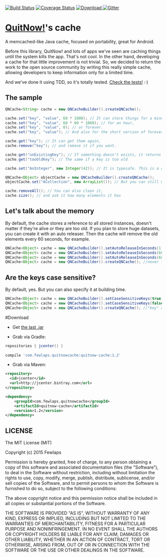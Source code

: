 [![Build Status](https://travis-ci.org/Fewlaps/quitnow-cache.svg?branch=master)](https://travis-ci.org/Fewlaps/quitnow-cache)
[![Coverage Status](https://coveralls.io/repos/Fewlaps/quitnow-cache/badge.svg?branch=master&service=github)](https://coveralls.io/github/Fewlaps/quitnow-cache?branch=master)
[![Download](https://api.bintray.com/packages/fewlaps/maven/quitnow-cache/images/download.svg) ](https://bintray.com/fewlaps/maven/quitnow-cache/_latestVersion)
[![Gitter](https://badges.gitter.im/Join%20Chat.svg)](https://gitter.im/Fewlaps/quitnow-cache?utm_source=badge&utm_medium=badge&utm_campaign=pr-badge)

# [QuitNow!](http://quitnowapp.com)'s cache
A memcached-like Java cache, focused on portability, great for Android.

Before this library, QuitNow! and lots of apps we've seen are caching things until the system kills the app. That's not cool. In the other hand, developing a cache for that little improvement is not trivial. So, we decided to return the work to the open source community by writing this really simple cache, allowing developers to keep information only for a limited time.

And we've done it using TDD, so it's totally tested. [Check the tests!](https://github.com/Fewlaps/quitnow-cache/tree/master/src/test/java/com/fewlaps/quitnowcache) :·)

The sample
----------

```java
QNCache<String> cache = new QNCacheBuilder().createQNCache();

cache.set("key", "value", 60 * 1000); // It can store things for a minute,
cache.set("key", "value", 60 * 60 * 1000); // for an hour,
cache.set("key", "value", 0); // or forever.
cache.set("key", "value"); // And also for the short version of forever.

cache.get("key"); // It can get them again,
cache.remove("key"); // and remove it if you want.

cache.get("unExistingKey"); // If something doesn't exists, it returns null
cache.get("tooOldKey"); // The same if a key is too old

cache.set("AnInteger", new Integer(42)); // It is typesafe. This is a compile error

QNCache<Object> objectCache = new QNCacheBuilder().createQNCache();
objectCache.set("ACollection", new ArrayList()); // But you can still use it a multipurpose one

cache.removeAll(); // You can also clean it,
cache.size(); // and ask it how many elements it has
```

Let's talk about the memory
---------------------------
By default, the cache stores a reference to all stored instances, doesn't matter if they're alive or they are too old. If you plan to store huge datasets, you can create it with an auto releaser. Then the cache will remove the old elements every 60 seconds, for example.

```java
QNCache<Object> cache = new QNCacheBuilder().setAutoReleaseInSeconds(1).createQNCache(); //frees the memory every second
QNCache<Object> cache = new QNCacheBuilder().setAutoReleaseInSeconds(60).createQNCache(); //frees the memory every minute
QNCache<Object> cache = new QNCacheBuilder().setAutoReleaseInSeconds(60*60).createQNCache(); //frees the memory every hour
QNCache<Object> cache = new QNCacheBuilder().createQNCache(); //never frees the memory
```

Are the keys case sensitive?
---------------------------
By default, yes. But you can also specify it at building time.

```java
QNCache<Object> cache = new QNCacheBuilder().setCaseSensitiveKeys(true).createQNCache(); //"key" and "KEY" will be different items
QNCache<Object> cache = new QNCacheBuilder().setCaseSensitiveKeys(false).createQNCache(); //"key" and "KEY" will be the same
QNCache<Object> cache = new QNCacheBuilder().createQNCache(); //"key" and "KEY" will be different items
```

#Download

* Get <a href="https://github.com/Fewlaps/quitnow-cache/releases/download/v1.2/quitnow-cache-1.2.jar">the last .jar</a> 

* Grab via Gradle:
```groovy
repositories { jcenter() }
    
compile 'com.fewlaps.quitnowcache:quitnow-cache:1.2'
```
* Grab via Maven:
```xml
<repository>
  <id>jcenter</id>
  <url>http://jcenter.bintray.com</url>
</repository>

<dependency>
    <groupId>com.fewlaps.quitnowcache</groupId>
    <artifactId>quitnow-cache</artifactId>
    <version>1.2</version>
</dependency>
```


## LICENSE ##

The MIT License (MIT)

Copyright (c) 2015 Fewlaps

Permission is hereby granted, free of charge, to any person obtaining a copy
of this software and associated documentation files (the "Software"), to deal
in the Software without restriction, including without limitation the rights
to use, copy, modify, merge, publish, distribute, sublicense, and/or sell
copies of the Software, and to permit persons to whom the Software is
furnished to do so, subject to the following conditions:

The above copyright notice and this permission notice shall be included in all
copies or substantial portions of the Software.

THE SOFTWARE IS PROVIDED "AS IS", WITHOUT WARRANTY OF ANY KIND, EXPRESS OR
IMPLIED, INCLUDING BUT NOT LIMITED TO THE WARRANTIES OF MERCHANTABILITY,
FITNESS FOR A PARTICULAR PURPOSE AND NONINFRINGEMENT. IN NO EVENT SHALL THE
AUTHORS OR COPYRIGHT HOLDERS BE LIABLE FOR ANY CLAIM, DAMAGES OR OTHER
LIABILITY, WHETHER IN AN ACTION OF CONTRACT, TORT OR OTHERWISE, ARISING FROM,
OUT OF OR IN CONNECTION WITH THE SOFTWARE OR THE USE OR OTHER DEALINGS IN THE
SOFTWARE.
